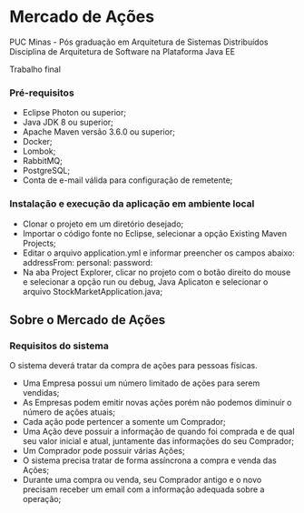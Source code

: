 # Mercado de Ações

PUC Minas - Pós graduação em Arquitetura de Sistemas Distribuídos 
Disciplina de Arquitetura de Software na Plataforma Java EE

Trabalho final 

### Pré-requisitos

- Eclipse Photon ou superior;
- Java JDK 8 ou superior;
- Apache Maven versão 3.6.0 ou superior;
- Docker;
- Lombok;
- RabbitMQ;
- PostgreSQL;
- Conta de e-mail válida para configuração de remetente;

### Instalação e execução da aplicação em ambiente local

- Clonar o projeto em um diretório desejado;
- Importar o código fonte no Eclipse, selecionar a opção Existing Maven Projects;
- Editar o arquivo application.yml e informar preencher os campos abaixo:
	addressFrom: 
	personal: 
	password: 
- Na aba Project Explorer, clicar no projeto com o botão direito do mouse e selecionar a opção run ou debug, Java Aplicaton e selecionar o arquivo StockMarketApplication.java;

## Sobre o Mercado de Ações

### Requisitos do sistema

O sistema deverá tratar da compra de ações para pessoas físicas.
- Uma Empresa possui um número limitado de ações para serem vendidas;
- As Empresas podem emitir novas ações porém não podemos diminuir o número de ações atuais;
- Cada ação pode pertencer a somente um Comprador;
- Uma Ação deve possuir a informação de quando foi comprada e de qual seu valor inicial e atual, juntamente das informações do seu Comprador;
- Um Comprador pode possuir várias Ações;
- O sistema precisa tratar de forma assíncrona a compra e venda das Ações;
- Durante uma compra ou venda, seu Comprador antigo e o novo precisam receber um email com a informação adequada sobre a operação;
